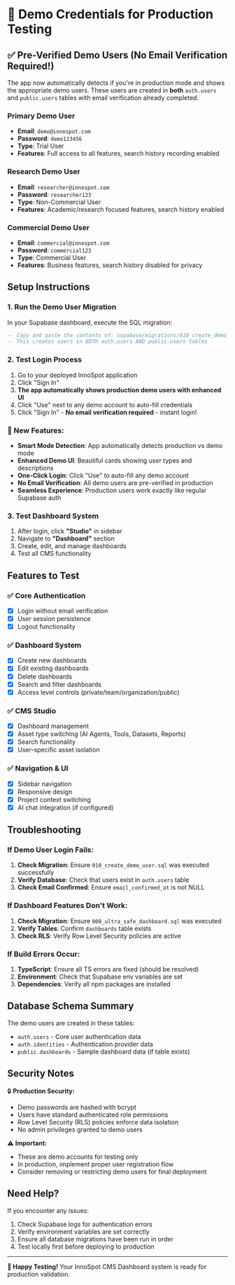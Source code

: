 # 🔐 Demo Credentials for Production Testing

## **✅ Pre-Verified Demo Users (No Email Verification Required!)**

The app now automatically detects if you're in production mode and shows the appropriate demo users. These users are created in **both** `auth.users` and `public.users` tables with email verification already completed.

### **Primary Demo User**
- **Email**: `demo@innospot.com`
- **Password**: `demo123456`
- **Type**: Trial User
- **Features**: Full access to all features, search history recording enabled

### **Research Demo User** 
- **Email**: `researcher@innospot.com`
- **Password**: `researcher123`
- **Type**: Non-Commercial User
- **Features**: Academic/research focused features, search history enabled

### **Commercial Demo User**
- **Email**: `commercial@innospot.com` 
- **Password**: `commercial123`
- **Type**: Commercial User
- **Features**: Business features, search history disabled for privacy

## **Setup Instructions**

### **1. Run the Demo User Migration**
In your Supabase dashboard, execute the SQL migration:
```sql
-- Copy and paste the contents of: supabase/migrations/010_create_demo_user.sql
-- This creates users in BOTH auth.users AND public.users tables
```

### **2. Test Login Process**
1. Go to your deployed InnoSpot application
2. Click "Sign In" 
3. **The app automatically shows production demo users with enhanced UI**
4. Click "Use" next to any demo account to auto-fill credentials
5. Click "Sign In" - **No email verification required** - instant login!

### **🚀 New Features:**
- **Smart Mode Detection**: App automatically detects production vs demo mode
- **Enhanced Demo UI**: Beautiful cards showing user types and descriptions  
- **One-Click Login**: Click "Use" to auto-fill any demo account
- **No Email Verification**: All demo users are pre-verified in production
- **Seamless Experience**: Production users work exactly like regular Supabase auth

### **3. Test Dashboard System**
1. After login, click **"Studio"** in sidebar
2. Navigate to **"Dashboard"** section  
3. Create, edit, and manage dashboards
4. Test all CMS functionality

## **Features to Test**

### **✅ Core Authentication**
- [x] Login without email verification
- [x] User session persistence
- [x] Logout functionality

### **✅ Dashboard System** 
- [x] Create new dashboards
- [x] Edit existing dashboards
- [x] Delete dashboards
- [x] Search and filter dashboards
- [x] Access level controls (private/team/organization/public)

### **✅ CMS Studio**
- [x] Dashboard management
- [x] Asset type switching (AI Agents, Tools, Datasets, Reports)
- [x] Search functionality
- [x] User-specific asset isolation

### **✅ Navigation & UI**
- [x] Sidebar navigation
- [x] Responsive design
- [x] Project context switching
- [x] AI chat integration (if configured)

## **Troubleshooting**

### **If Demo User Login Fails:**
1. **Check Migration**: Ensure `010_create_demo_user.sql` was executed successfully
2. **Verify Database**: Check that users exist in `auth.users` table
3. **Check Email Confirmed**: Ensure `email_confirmed_at` is not NULL

### **If Dashboard Features Don't Work:**
1. **Check Migration**: Ensure `008_ultra_safe_dashboard.sql` was executed
2. **Verify Tables**: Confirm `dashboards` table exists
3. **Check RLS**: Verify Row Level Security policies are active

### **If Build Errors Occur:**
1. **TypeScript**: Ensure all TS errors are fixed (should be resolved)
2. **Environment**: Check that Supabase env variables are set
3. **Dependencies**: Verify all npm packages are installed

## **Database Schema Summary**

The demo users are created in these tables:
- `auth.users` - Core user authentication data
- `auth.identities` - Authentication provider data  
- `public.dashboards` - Sample dashboard data (if table exists)

## **Security Notes**

🔒 **Production Security:**
- Demo passwords are hashed with bcrypt
- Users have standard authenticated role permissions
- Row Level Security (RLS) policies enforce data isolation
- No admin privileges granted to demo users

⚠️ **Important:**
- These are demo accounts for testing only
- In production, implement proper user registration flow
- Consider removing or restricting demo users for final deployment

## **Need Help?**

If you encounter any issues:
1. Check Supabase logs for authentication errors
2. Verify environment variables are set correctly
3. Ensure all database migrations have been run in order
4. Test locally first before deploying to production

---

**🚀 Happy Testing!** Your InnoSpot CMS Dashboard system is ready for production validation.